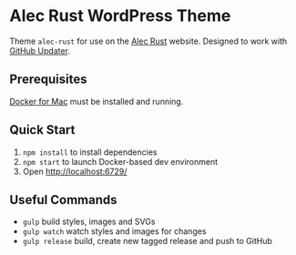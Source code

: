 # Alec Rust WordPress Theme

Theme `alec-rust` for use on the [Alec Rust](https://www.alecrust.com/) website. Designed to work with [GitHub Updater](https://github.com/afragen/github-updater).

## Prerequisites

[Docker for Mac](https://www.docker.com/docker-mac) must be installed and running.

## Quick Start

1. `npm install` to install dependencies
2. `npm start` to launch Docker-based dev environment
3. Open [http://localhost:6729/](http://localhost:6729/)

## Useful Commands

- `gulp` build styles, images and SVGs
- `gulp watch` watch styles and images for changes
- `gulp release` build, create new tagged release and push to GitHub
